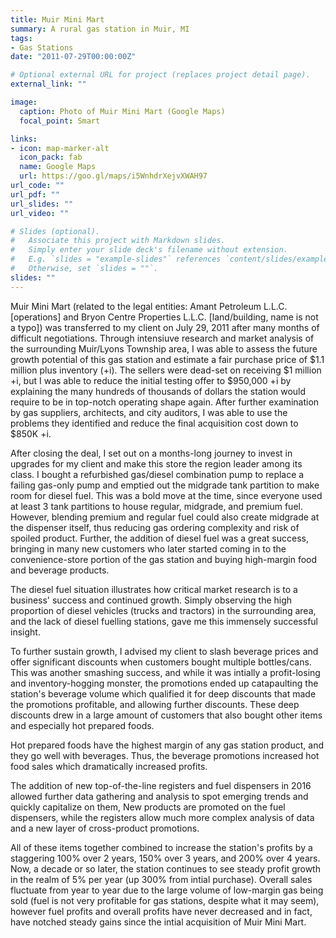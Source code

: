 ```yaml
---
title: Muir Mini Mart
summary: A rural gas station in Muir, MI
tags:
- Gas Stations
date: "2011-07-29T00:00:00Z"

# Optional external URL for project (replaces project detail page).
external_link: ""

image:
  caption: Photo of Muir Mini Mart (Google Maps)
  focal_point: Smart

links:
- icon: map-marker-alt
  icon_pack: fab
  name: Google Maps
  url: https://goo.gl/maps/i5WnhdrXejvXWAH97
url_code: ""
url_pdf: ""
url_slides: ""
url_video: ""

# Slides (optional).
#   Associate this project with Markdown slides.
#   Simply enter your slide deck's filename without extension.
#   E.g. `slides = "example-slides"` references `content/slides/example-slides.md`.
#   Otherwise, set `slides = ""`.
slides: ""
---
```


Muir Mini Mart (related to the legal entities: Amant Petroleum L.L.C. [operations] and Bryon Centre Properties L.L.C. [land/building, name is not a typo]) was transferred to my client on July 29, 2011 after many months of difficult negotiations. Through intensiuve research and market analysis of the surrounding Muir/Lyons Township area, I was able to assess the future growth potential of this gas station and estimate a fair purchase price of $1.1 million plus inventory (+i). The sellers were dead-set on receiving $1 million +i, but I was able to reduce the initial testing offer to $950,000 +i by explaining the many hundreds of thousands of dollars the station would require to be in top-notch operating shape again. After further examination by gas suppliers, architects, and city auditors, I was able to use the problems they identified and reduce the final acquisition cost down to $850K +i.

After closing the deal, I set out on a months-long journey to invest in upgrades for my client and make this store the region leader among its class. I bought a refurbished gas/diesel combination pump to replace a failing gas-only pump and emptied out the midgrade tank partition to make room for diesel fuel. This was a bold move at the time, since everyone used at least 3 tank partitions to house regular, midgrade, and premium fuel. However, blending premium and regular fuel could also create midgrade at the dispenser itself, thus reducing gas ordering complexity and risk of spoiled product. Further, the addition of diesel fuel was a great success, bringing in many new customers who later started coming in to the convenience-store portion of the gas station and buying high-margin food and beverage products.

The diesel fuel situation illustrates how critical market research is to a business' success and continued growth. Simply observing the high proportion of diesel vehicles (trucks and tractors) in the surrounding area, and the lack of diesel fuelling stations, gave me this immensely successful insight.

To further sustain growth, I advised my client to slash beverage prices and offer significant discounts when customers bought multiple bottles/cans. This was another smashing success, and while it was intially a profit-losing and inventory-hogging monster, the promotions ended up catapaulting the station's beverage volume which qualified it for deep discounts that made the promotions profitable, and allowing further discounts. These deep discounts drew in a large amount of customers that also bought other items and especially hot prepared foods.

Hot prepared foods have the highest margin of any gas station product, and they go well with beverages. Thus, the beverage promotions increased hot food sales which dramatically increased profits.

The addition of new top-of-the-line registers and fuel dispensers in 2016 allowed further data gathering and analysis to spot emerging trends and quickly capitalize on them, New products are promoted on the fuel dispensers, while the registers allow much more complex analysis of data and a new layer of cross-product promotions.

All of these items together combined to increase the station's profits by a staggering 100% over 2 years, 150% over 3 years, and 200% over 4 years. Now, a decade or so later, the station continues to see steady profit growth in the realm of 5% per year (up 300% from intial purchase). Overall sales fluctuate from year to year due to the large volume of low-margin gas being sold (fuel is not very profitable for gas stations, despite what it may seem), however fuel profits and overall profits have never decreased and in fact, have notched steady gains since the intial acquisition of Muir Mini Mart.

